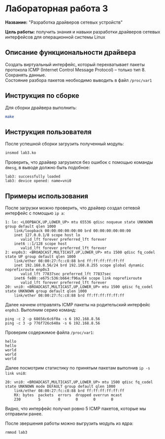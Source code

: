 # Лабораторная работа 3

**Название:** "Разработка драйверов сетевых устройств"

**Цель работы:** получить знания и навыки разработки драйверов сетевых интерфейсов для операционной системы Linux

## Описание функциональности драйвера
Создать виртуальный интерфейс, который перехватывает пакеты протокола ICMP (Internet Control Message Protocol) – только тип 8. Сохранять данные.  
Состояние разбора пакетов необходимо выводить в файл `/proc/var1`

## Инструкция по сборке
Для сборки драйвера выполнить:
```bash
make
```

## Инструкция пользователя
После успешной сборки загрузить полученный модуль:
```bash
insmod lab3.ko
```
Проверить, что драйвер загрузился без ошибок с помощью команды `dmesg`, в выводе должно быть подобное:
```
lab3: successfully loaded
lab3: device opened: name=vni0
```

## Примеры использования
После загрузки можно проверить, что драйвер создал сетевой интерфейс c помощью `ip a`:
```
1: lo: <LOOPBACK,UP,LOWER_UP> mtu 65536 qdisc noqueue state UNKNOWN group default qlen 1000
    link/loopback 00:00:00:00:00:00 brd 00:00:00:00:00:00
    inet 127.0.0.1/8 scope host lo
       valid_lft forever preferred_lft forever
    inet6 ::1/128 scope host 
       valid_lft forever preferred_lft forever
2: enp0s3: <BROADCAST,MULTICAST,UP,LOWER_UP> mtu 1500 qdisc fq_codel state UP group default qlen 1000
    link/ether 08:00:27:fc:c8:88 brd ff:ff:ff:ff:ff:ff
    inet 192.168.8.56/24 brd 192.168.8.255 scope global dynamic noprefixroute enp0s3
       valid_lft 77837sec preferred_lft 77837sec
    inet6 fe80::e675:536:b664:f96a/64 scope link noprefixroute 
       valid_lft forever preferred_lft forever
20: vni0: <BROADCAST,MULTICAST,UP,LOWER_UP> mtu 1500 qdisc fq_codel state UNKNOWN group default qlen 1000
    link/ether 08:00:27:fc:c8:88 brd ff:ff:ff:ff:ff:ff
```
Далее начнем отправлять ICMP пакеты на родительский интерфейс `enp0s3`. Выполним серию команд:
```
ping -c 2 -p 68656c6c6f0a -s 6 192.168.8.56
ping -c 3 -p 776f726c640a -s 6 192.168.8.56
```
Проверим содержимое файла `/proc/var1`:
```
hello
hello
world
world
world
```
Далее посмотрим статистику по принятым пакетам выполнив `ip -s link vni0`:
```
20: vni0: <BROADCAST,MULTICAST,UP,LOWER_UP> mtu 1500 qdisc fq_codel state UNKNOWN mode DEFAULT group default qlen 1000
    link/ether 08:00:27:fc:c8:88 brd ff:ff:ff:ff:ff:ff
    RX: bytes  packets  errors  dropped overrun mcast   
    230        5        0       0       0       0       
```
Видно, что интерфейс получил ровно 5 ICMP пакетов, которые мы отправили ранее.

После звершения работы можно выгрузить модуль из ядра:
```bash
rmmod lab3
```
